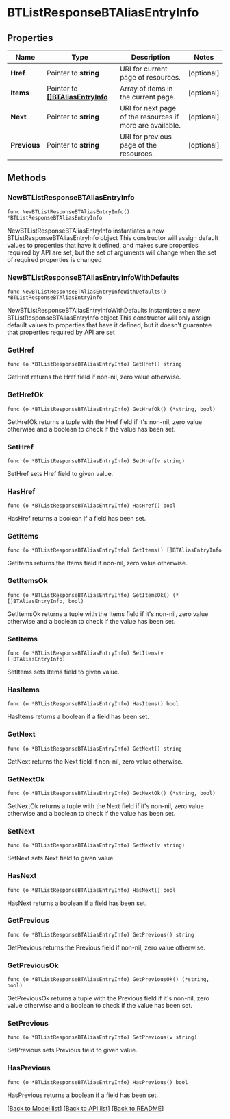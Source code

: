 # BTListResponseBTAliasEntryInfo

## Properties

Name | Type | Description | Notes
------------ | ------------- | ------------- | -------------
**Href** | Pointer to **string** | URI for current page of resources. | [optional] 
**Items** | Pointer to [**[]BTAliasEntryInfo**](BTAliasEntryInfo.md) | Array of items in the current page. | [optional] 
**Next** | Pointer to **string** | URI for next page of the resources if more are available. | [optional] 
**Previous** | Pointer to **string** | URI for previous page of the resources. | [optional] 

## Methods

### NewBTListResponseBTAliasEntryInfo

`func NewBTListResponseBTAliasEntryInfo() *BTListResponseBTAliasEntryInfo`

NewBTListResponseBTAliasEntryInfo instantiates a new BTListResponseBTAliasEntryInfo object
This constructor will assign default values to properties that have it defined,
and makes sure properties required by API are set, but the set of arguments
will change when the set of required properties is changed

### NewBTListResponseBTAliasEntryInfoWithDefaults

`func NewBTListResponseBTAliasEntryInfoWithDefaults() *BTListResponseBTAliasEntryInfo`

NewBTListResponseBTAliasEntryInfoWithDefaults instantiates a new BTListResponseBTAliasEntryInfo object
This constructor will only assign default values to properties that have it defined,
but it doesn't guarantee that properties required by API are set

### GetHref

`func (o *BTListResponseBTAliasEntryInfo) GetHref() string`

GetHref returns the Href field if non-nil, zero value otherwise.

### GetHrefOk

`func (o *BTListResponseBTAliasEntryInfo) GetHrefOk() (*string, bool)`

GetHrefOk returns a tuple with the Href field if it's non-nil, zero value otherwise
and a boolean to check if the value has been set.

### SetHref

`func (o *BTListResponseBTAliasEntryInfo) SetHref(v string)`

SetHref sets Href field to given value.

### HasHref

`func (o *BTListResponseBTAliasEntryInfo) HasHref() bool`

HasHref returns a boolean if a field has been set.

### GetItems

`func (o *BTListResponseBTAliasEntryInfo) GetItems() []BTAliasEntryInfo`

GetItems returns the Items field if non-nil, zero value otherwise.

### GetItemsOk

`func (o *BTListResponseBTAliasEntryInfo) GetItemsOk() (*[]BTAliasEntryInfo, bool)`

GetItemsOk returns a tuple with the Items field if it's non-nil, zero value otherwise
and a boolean to check if the value has been set.

### SetItems

`func (o *BTListResponseBTAliasEntryInfo) SetItems(v []BTAliasEntryInfo)`

SetItems sets Items field to given value.

### HasItems

`func (o *BTListResponseBTAliasEntryInfo) HasItems() bool`

HasItems returns a boolean if a field has been set.

### GetNext

`func (o *BTListResponseBTAliasEntryInfo) GetNext() string`

GetNext returns the Next field if non-nil, zero value otherwise.

### GetNextOk

`func (o *BTListResponseBTAliasEntryInfo) GetNextOk() (*string, bool)`

GetNextOk returns a tuple with the Next field if it's non-nil, zero value otherwise
and a boolean to check if the value has been set.

### SetNext

`func (o *BTListResponseBTAliasEntryInfo) SetNext(v string)`

SetNext sets Next field to given value.

### HasNext

`func (o *BTListResponseBTAliasEntryInfo) HasNext() bool`

HasNext returns a boolean if a field has been set.

### GetPrevious

`func (o *BTListResponseBTAliasEntryInfo) GetPrevious() string`

GetPrevious returns the Previous field if non-nil, zero value otherwise.

### GetPreviousOk

`func (o *BTListResponseBTAliasEntryInfo) GetPreviousOk() (*string, bool)`

GetPreviousOk returns a tuple with the Previous field if it's non-nil, zero value otherwise
and a boolean to check if the value has been set.

### SetPrevious

`func (o *BTListResponseBTAliasEntryInfo) SetPrevious(v string)`

SetPrevious sets Previous field to given value.

### HasPrevious

`func (o *BTListResponseBTAliasEntryInfo) HasPrevious() bool`

HasPrevious returns a boolean if a field has been set.


[[Back to Model list]](../README.md#documentation-for-models) [[Back to API list]](../README.md#documentation-for-api-endpoints) [[Back to README]](../README.md)


